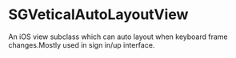 # SGVeticalAutoLayoutView
An iOS view subclass which can auto layout when keyboard frame changes.Mostly used in sign in/up interface.
